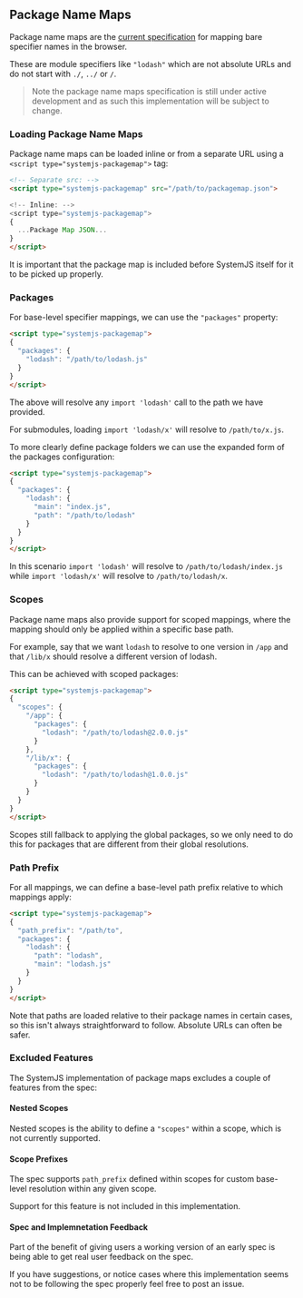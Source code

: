 ## Package Name Maps

Package name maps are the [current specification](https://github.com/domenic/package-name-maps) for mapping bare specifier names in the browser.

These are module specifiers like `"lodash"` which are not absolute URLs and do not start with `./`, `../` or `/`.

> Note the package name maps specification is still under active development and as such this implementation will be subject to change.

### Loading Package Name Maps

Package name maps can be loaded inline or from a separate URL using a `<script type="systemjs-packagemap">` tag:

```html
<!-- Separate src: -->
<script type="systemjs-packagemap" src="/path/to/packagemap.json">

<!-- Inline: -->
<script type="systemjs-packagemap">
{
  ...Package Map JSON...
}
</script>
```

It is important that the package map is included before SystemJS itself for it to be picked up properly.

### Packages

For base-level specifier mappings, we can use the `"packages"` property:

```html
<script type="systemjs-packagemap">
{
  "packages": {
    "lodash": "/path/to/lodash.js"
  }
}
</script>
```

The above will resolve any `import 'lodash'` call to the path we have provided.

For submodules, loading `import 'lodash/x'` will resolve to `/path/to/x.js`.

To more clearly define package folders we can use the expanded form of the packages configuration:

```html
<script type="systemjs-packagemap">
{
  "packages": {
    "lodash": {
      "main": "index.js",
      "path": "/path/to/lodash"
    }
  }
}
</script>
```

In this scenario `import 'lodash'` will resolve to `/path/to/lodash/index.js` while `import 'lodash/x'` will
resolve to `/path/to/lodash/x`.

### Scopes

Package name maps also provide support for scoped mappings, where the mapping should only be applied within
a specific base path.

For example, say that we want `lodash` to resolve to one version in `/app` and that `/lib/x` should resolve
a different version of lodash.

This can be achieved with scoped packages:

```html
<script type="systemjs-packagemap">
{
  "scopes": {
    "/app": {
      "packages": {
        "lodash": "/path/to/lodash@2.0.0.js"
      }
    },
    "/lib/x": {
      "packages": {
        "lodash": "/path/to/lodash@1.0.0.js"
      }
    }
  }
}
</script>
```

Scopes still fallback to applying the global packages, so we only need to do this for packages that are different
from their global resolutions.

### Path Prefix

For all mappings, we can define a base-level path prefix relative to which mappings apply:

```html
<script type="systemjs-packagemap">
{
  "path_prefix": "/path/to",
  "packages": {
    "lodash": {
      "path": "lodash",
      "main": "lodash.js"
    }
  }
}
</script>
```

Note that paths are loaded relative to their package names in certain cases, so this isn't always straightforward to
follow. Absolute URLs can often be safer.

### Excluded Features

The SystemJS implementation of package maps excludes a couple of features from the spec:

#### Nested Scopes

Nested scopes is the ability to define a `"scopes"` within a scope, which is not currently supported.

#### Scope Prefixes

The spec supports `path_prefix` defined within scopes for custom base-level resolution within any given scope.

Support for this feature is not included in this implementation.

#### Spec and Implemnetation Feedback

Part of the benefit of giving users a working version of an early spec is being able to get real user feedback on
the spec.

If you have suggestions, or notice cases where this implementation seems not
to be following the spec properly feel free to post an issue.
